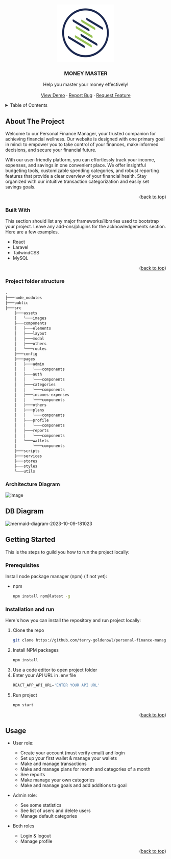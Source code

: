 <a name="readme-top"></a>

<!-- PROJECT LOGO -->
<br />
<div align="center">
  <a href="https://github.com/othneildrew/Best-README-Template">
    <img src="src/assets/images/logo-money-master.png" alt="Logo" width="180" height="180">
  </a>

  <h3 align="center">MONEY MASTER</h3>

  <p align="center">
    Help you master your money effectively!
    <br />
    <br />
    <a href="https://money-master-nine.vercel.app/">View Demo</a>
    ·
    <a href="https://github.com/terry-goldenowl/personal-finance-manager-fe/issues">Report Bug</a>
    ·
    <a href="https://github.com/terry-goldenowl/personal-finance-manager-fe/issues">Request Feature</a>
  </p>
</div>



<!-- TABLE OF CONTENTS -->
<details>
  <summary>Table of Contents</summary>
  <ol>
    <li>
      <a href="#about-the-project">About The Project</a>
      <ul>
        <li><a href="#built-with">Built With</a></li>
        <li><a href="#project-folder-structure">Project Folder Structure</a></li>
        <li><a href="#architecture-diagram">Architecture Diagram</a></li>
        <li><a href="#db-diagram">DB Diagram</a></li>
      </ul>
    </li>
    <li>
      <a href="#getting-started">Getting Started</a>
      <ul>
        <li><a href="#prerequisites">Prerequisites</a></li>
        <li><a href="#installation">Installation</a></li>
      </ul>
    </li>
    <li><a href="#usage">Usage</a></li>
  </ol>
</details>



<!-- ABOUT THE PROJECT -->
## About The Project

Welcome to our Personal Finance Manager, your trusted companion for achieving financial wellness. Our website is designed with one primary goal in mind: to empower you to take control of your finances, make informed decisions, and secure your financial future. 

With our user-friendly platform, you can effortlessly track your income, expenses, and savings in one convenient place. We offer insightful budgeting tools, customizable spending categories, and robust reporting features that provide a clear overview of your financial health. Stay organized with our intuitive transaction categorization and easily set savings goals. 

<p align="right">(<a href="#readme-top">back to top</a>)</p>



### Built With

This section should list any major frameworks/libraries used to bootstrap your project. Leave any add-ons/plugins for the acknowledgements section. Here are a few examples.

* React
* Laravel
* TailwindCSS
* MySQL

<p align="right">(<a href="#readme-top">back to top</a>)</p>

### Project folder structure
```
.
├───node_modules
├───public
├───src
    ├───assets
    │   └───images
    ├───components
    │   ├───elements
    │   ├───layout
    │   ├───modal
    │   ├───others
    │   └───routes
    ├───config
    ├───pages
    │   ├───admin
    │   │   └───components
    │   ├───auth
    │   │   └───components
    │   ├───categories
    │   │   └───components
    │   ├───incomes-expenses
    │   │   └───components
    │   ├───others
    │   ├───plans
    │   │   └───components
    │   ├───profile
    │   │   └───components
    │   ├───reports
    │   │   └───components
    │   └───wallets
    │       └───components
    ├───scripts
    ├───services
    ├───stores
    ├───styles
    └───utils
```

### Architecture Diagram
![image](https://github.com/terry-goldenowl/personal-finance-manager-fe/assets/138744655/844695dc-6a1f-48f2-a43e-15bdf1cd0b10)

## DB Diagram
![mermaid-diagram-2023-10-09-181023](https://github.com/terry-goldenowl/personal-finance-manager-fe/assets/138744655/955866ce-64fe-476b-b2ab-3ba48235c7b3)

<!-- GETTING STARTED -->
## Getting Started

This is the steps to guild you how to run the project locally:

### Prerequisites

Install node package manager (npm) (if not yet):
* npm
  ```sh
  npm install npm@latest -g
  ```

### Installation and run

Here's how you can install the repository and run project locally:

1. Clone the repo
   ```sh
   git clone https://github.com/terry-goldenowl/personal-finance-manager-fe
   ```
2. Install NPM packages
   ```sh
   npm install
   ```
3. Use a code editor to open project folder
4. Enter your API URL in .env file
   ```js
   REACT_APP_API_URL='ENTER YOUR API URL'
   ```
5. Run project
   ```sh
   npm start
   ```

<p align="right">(<a href="#readme-top">back to top</a>)</p>



<!-- USAGE EXAMPLES -->
## Usage

* User role:
  * Create your account (must verify email) and login
  * Set up your first wallet & manage your wallets
  * Make and manage transactions
  * Make and manage plans for month and categories of a month
  * See reports
  * Make manage your own categories
  * Make and manage goals and add additions to goal

* Admin role:
  * See some statistics
  * See list of users and delete users
  * Manage default categories
 
* Both roles
  * Login & logout
  * Manage profile

<p align="right">(<a href="#readme-top">back to top</a>)</p>

<!-- MARKDOWN LINKS & IMAGES -->
<!-- https://www.markdownguide.org/basic-syntax/#reference-style-links -->
[contributors-shield]: https://img.shields.io/github/contributors/othneildrew/Best-README-Template.svg?style=for-the-badge
[contributors-url]: https://github.com/othneildrew/Best-README-Template/graphs/contributors
[forks-shield]: https://img.shields.io/github/forks/othneildrew/Best-README-Template.svg?style=for-the-badge
[forks-url]: https://github.com/othneildrew/Best-README-Template/network/members
[stars-shield]: https://img.shields.io/github/stars/othneildrew/Best-README-Template.svg?style=for-the-badge
[stars-url]: https://github.com/othneildrew/Best-README-Template/stargazers
[issues-shield]: https://img.shields.io/github/issues/othneildrew/Best-README-Template.svg?style=for-the-badge
[issues-url]: https://github.com/othneildrew/Best-README-Template/issues
[license-shield]: https://img.shields.io/github/license/othneildrew/Best-README-Template.svg?style=for-the-badge
[license-url]: https://github.com/othneildrew/Best-README-Template/blob/master/LICENSE.txt
[linkedin-shield]: https://img.shields.io/badge/-LinkedIn-black.svg?style=for-the-badge&logo=linkedin&colorB=555
[linkedin-url]: https://linkedin.com/in/othneildrew
[product-screenshot]: images/screenshot.png
[Next.js]: https://img.shields.io/badge/next.js-000000?style=for-the-badge&logo=nextdotjs&logoColor=white
[Next-url]: https://nextjs.org/
[React.js]: https://img.shields.io/badge/React-20232A?style=for-the-badge&logo=react&logoColor=61DAFB
[React-url]: https://reactjs.org/
[Vue.js]: https://img.shields.io/badge/Vue.js-35495E?style=for-the-badge&logo=vuedotjs&logoColor=4FC08D
[Vue-url]: https://vuejs.org/
[Angular.io]: https://img.shields.io/badge/Angular-DD0031?style=for-the-badge&logo=angular&logoColor=white
[Angular-url]: https://angular.io/
[Svelte.dev]: https://img.shields.io/badge/Svelte-4A4A55?style=for-the-badge&logo=svelte&logoColor=FF3E00
[Svelte-url]: https://svelte.dev/
[Laravel.com]: https://img.shields.io/badge/Laravel-FF2D20?style=for-the-badge&logo=laravel&logoColor=white
[Laravel-url]: https://laravel.com
[Bootstrap.com]: https://img.shields.io/badge/Bootstrap-563D7C?style=for-the-badge&logo=bootstrap&logoColor=white
[Bootstrap-url]: https://getbootstrap.com
[JQuery.com]: https://img.shields.io/badge/jQuery-0769AD?style=for-the-badge&logo=jquery&logoColor=white
[JQuery-url]: https://jquery.com 
